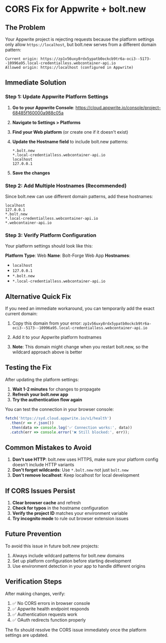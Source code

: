 # CORS Fix for Appwrite + bolt.new

## The Problem
Your Appwrite project is rejecting requests because the platform settings only allow `https://localhost`, but bolt.new serves from a different domain pattern:
```
Current origin: https://zp1v56uxy8rdx5ypatb0ockcb9tr6a-oci3--5173--10996a95.local-credentialless.webcontainer-api.io
Allowed origin: https://localhost (configured in Appwrite)
```

## Immediate Solution

### Step 1: Update Appwrite Platform Settings

1. **Go to your Appwrite Console**: https://cloud.appwrite.io/console/project-68485f160000a988c05a

2. **Navigate to Settings > Platforms**

3. **Find your Web platform** (or create one if it doesn't exist)

4. **Update the Hostname field** to include bolt.new patterns:
   ```
   *.bolt.new
   *.local-credentialless.webcontainer-api.io
   localhost
   127.0.0.1
   ```

5. **Save the changes**

### Step 2: Add Multiple Hostnames (Recommended)

Since bolt.new can use different domain patterns, add these hostnames:

```
localhost
127.0.0.1
*.bolt.new
*.local-credentialless.webcontainer-api.io
*.webcontainer-api.io
```

### Step 3: Verify Platform Configuration

Your platform settings should look like this:

**Platform Type**: Web
**Name**: Bolt-Forge Web App
**Hostnames**:
- `localhost`
- `127.0.0.1`
- `*.bolt.new`
- `*.local-credentialless.webcontainer-api.io`

## Alternative Quick Fix

If you need an immediate workaround, you can temporarily add the exact current domain:

1. Copy this domain from your error: `zp1v56uxy8rdx5ypatb0ockcb9tr6a-oci3--5173--10996a95.local-credentialless.webcontainer-api.io`

2. Add it to your Appwrite platform hostnames

3. **Note**: This domain might change when you restart bolt.new, so the wildcard approach above is better

## Testing the Fix

After updating the platform settings:

1. **Wait 1-2 minutes** for changes to propagate
2. **Refresh your bolt.new app**
3. **Try the authentication flow again**

You can test the connection in your browser console:
```javascript
fetch('https://syd.cloud.appwrite.io/v1/health')
  .then(r => r.json())
  .then(data => console.log('✅ Connection works:', data))
  .catch(err => console.error('❌ Still blocked:', err));
```

## Common Mistakes to Avoid

1. **Don't use HTTP**: bolt.new uses HTTPS, make sure your platform config doesn't include HTTP variants
2. **Don't forget wildcards**: Use `*.bolt.new` not just `bolt.new`
3. **Don't remove localhost**: Keep localhost for local development

## If CORS Issues Persist

1. **Clear browser cache** and refresh
2. **Check for typos** in the hostname configuration
3. **Verify the project ID** matches your environment variable
4. **Try incognito mode** to rule out browser extension issues

## Future Prevention

To avoid this issue in future bolt.new projects:

1. Always include wildcard patterns for bolt.new domains
2. Set up platform configuration before starting development
3. Use environment detection in your app to handle different origins

## Verification Steps

After making changes, verify:

1. ✅ No CORS errors in browser console
2. ✅ Appwrite health endpoint responds
3. ✅ Authentication requests work
4. ✅ OAuth redirects function properly

The fix should resolve the CORS issue immediately once the platform settings are updated.